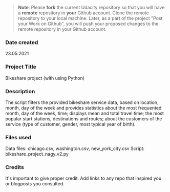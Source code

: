 >**Note**: Please **fork** the current Udacity repository so that you will have a **remote** repository in **your** Github account. Clone the remote repository to your local machine. Later, as a part of the project "Post your Work on Github", you will push your proposed changes to the remote repository in your Github account.

### Date created
23.05.2021

### Project Title
Bikeshare project (with using Python)

### Description
The script filters the provided bikeshare service data, based on location, month, day of the week and provides statistics about the most frequented month, day of the week, time; displays mean and total travel time; the most popular start stations, destinations and routes; about the customers of the service (type of customer, gender, most typical year of birth).

### Files used
Data files:
chicago.csv, washington.csv, new_york_city.csv
Script: bikeshare_project_nagy_v2.py

### Credits
It's important to give proper credit. Add links to any repo that inspired you or blogposts you consulted.
